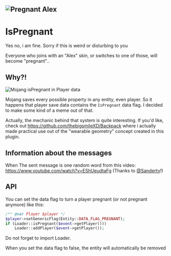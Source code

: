 ![Pregnant Alex](https://github.com/thebigsmileXD/IsPregnant/blob/master/resources/pregnantalex2.jpg)
---
# IsPregnant
Yes no, i am fine.
Sorry if this is weird or disturbing to you

Everyone who joins with an "Alex" skin, or switches to one of those, will become "pregnant"..
## Why?!
![Mojang isPregnant in Player data](https://github.com/thebigsmileXD/IsPregnant/blob/master/resources/ThisIsWhy.png)

Mojang saves every possible property in any entity, even player. So it happens that player save data contains the `IsPregnant` data flag. I decided to make some kind of a meme out of that.

Actually, the mechanic behind that system is quite interesting. If you'd like, check out https://github.com/thebigsmileXD/Backpack where i actually made practical use out of the "wearable geometry" concept created in this plugin.
## Information about the messages
When 
The sent message is one random word from this video: https://www.youtube.com/watch?v=EShUeudtaFg (Thanks to [@Sandertv](https://github.com/Sandertv/)!)
## API
You can set the data flag to turn a player pregnant (or not pregnant anymore) like this:
```php
/** @var Player $player */
$player->setGenericFlag(Entity::DATA_FLAG_PREGNANT);
if (Loader::isPregnant($event->getPlayer()))
    Loader::addPlayer($event->getPlayer());
```
Do not forget to import Loader.

When you set the data flag to false, the entity will automatically be removed